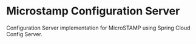 # Microstamp Configuration Server

Configuration Server implementation for MicroSTAMP using Spring Cloud Config Server.
